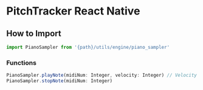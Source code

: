 # PitchTracker React Native

## How to Import

```javascript
import PianoSampler from '{path}/utils/engine/piano_sampler'
```

### Functions

```javascript
PianoSampler.playNote(midiNum: Integer, velocity: Integer) // Velocity : 0~127
PianoSampler.stopNote(midiNum: Integer)
```